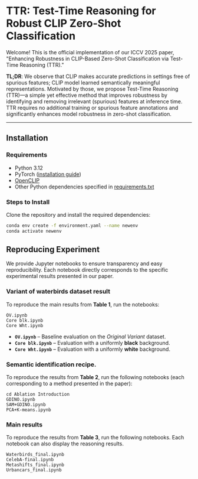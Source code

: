 # TTR: Test-Time Reasoning for Robust CLIP Zero-Shot Classification

Welcome! This is the official implementation of our ICCV 2025 paper, "Enhancing Robustness in CLIP-Based Zero-Shot Classification via Test-Time Reasoning (TTR)."

**TL;DR**: We observe that CLIP makes accurate predictions in settings free of spurious features; CLIP model learned semantically meaningful representations. Motivated by those, we propose Test-Time Reasoning (TTR)—a simple yet effective method that improves robustness by identifying and removing irrelevant (spurious) features at inference time. TTR requires no additional training or spurious feature annotations and significantly enhances model robustness in zero-shot classification.

---

## Installation

### Requirements

- Python 3.12
- PyTorch ([installation guide](https://pytorch.org/get-started/locally/))
- [OpenCLIP](https://github.com/mlfoundations/open_clip)
- Other Python dependencies specified in [requirements.txt](requirements.txt)

### Steps to Install

Clone the repository and install the required dependencies:

```bash
conda env create -f environment.yaml --name newenv
conda activate newenv
```

## Reproducing Experiment
We provide Jupyter notebooks to ensure transparency and easy reproducibility. Each notebook directly corresponds to the specific experimental results presented in our paper.

### Variant of waterbirds dataset result

To reproduce the main results from **Table&nbsp;1**, run the notebooks:

```
OV.ipynb
Core blk.ipynb
Core Wht.ipynb
```


- **`OV.ipynb`** – Baseline evaluation on the *Original Variant* dataset.  
- **`Core blk.ipynb`** – Evaluation with a uniformly **black** background.  
- **`Core Wht.ipynb`** – Evaluation with a uniformly **white** background.  



### Semantic identification recipe. 

To reproduce the results from **Table&nbsp;2**, run the following notebooks (each corresponding to a method presented in the paper):
```
cd Ablation Introduction
GDINO.ipynb
SAM+GDINO.ipynb
PCA+K-means.ipynb
```

### Main results

To reproduce the results from **Table&nbsp;3**, run the following notebooks. Each notebook can also display the reasoning results.
```
Waterbirds_final.ipynb
CelebA-final.ipynb
Metashifts_final.ipynb
Urbancars_final.ipynb
```



